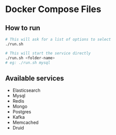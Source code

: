 # Docker Compose Files

## How to run
```sh
# This will ask for a list of options to select
./run.sh

# This will start the service directly
./run.sh <folder-name>
# eg: ./run.sh mysql
```

## Available services
- Elasticsearch
- Mysql
- Redis
- Mongo
- Postgres
- Kafka
- Memcached
- Druid

